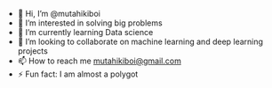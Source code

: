 - 👋 Hi, I’m @mutahikiboi
- 👀 I’m interested in solving big problems
- 🌱 I’m currently learning Data science
- 💞️ I’m looking to collaborate on machine learning and deep learning projects
- 📫 How to reach me mutahikiboi@gmail.com
- ⚡ Fun fact: I am almost a polygot

<!---
mutahikiboi/mutahikiboi is a ✨ special ✨ repository because its `README.md` (this file) appears on your GitHub profile.
You can click the Preview link to take a look at your changes.
--->
